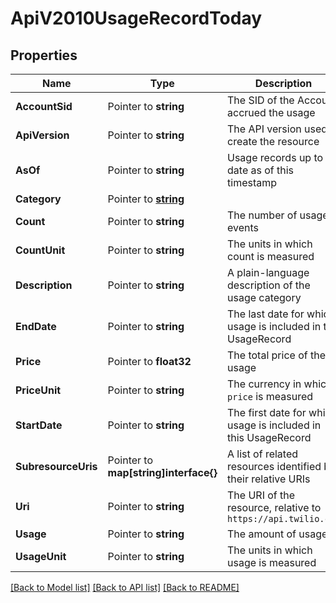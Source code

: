 # ApiV2010UsageRecordToday

## Properties

Name | Type | Description | Notes
------------ | ------------- | ------------- | -------------
**AccountSid** | Pointer to **string** | The SID of the Account accrued the usage |
**ApiVersion** | Pointer to **string** | The API version used to create the resource |
**AsOf** | Pointer to **string** | Usage records up to date as of this timestamp |
**Category** | Pointer to [**string**](UsageRecordTodayEnumCategory.md) |  |
**Count** | Pointer to **string** | The number of usage events |
**CountUnit** | Pointer to **string** | The units in which count is measured |
**Description** | Pointer to **string** | A plain-language description of the usage category |
**EndDate** | Pointer to **string** | The last date for which usage is included in the UsageRecord |
**Price** | Pointer to **float32** | The total price of the usage |
**PriceUnit** | Pointer to **string** | The currency in which `price` is measured |
**StartDate** | Pointer to **string** | The first date for which usage is included in this UsageRecord |
**SubresourceUris** | Pointer to **map[string]interface{}** | A list of related resources identified by their relative URIs |
**Uri** | Pointer to **string** | The URI of the resource, relative to `https://api.twilio.com` |
**Usage** | Pointer to **string** | The amount of usage |
**UsageUnit** | Pointer to **string** | The units in which usage is measured |

[[Back to Model list]](../README.md#documentation-for-models) [[Back to API list]](../README.md#documentation-for-api-endpoints) [[Back to README]](../README.md)


